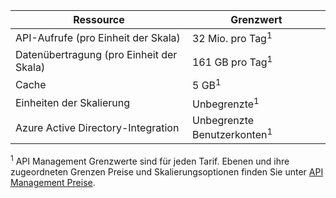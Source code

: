 | Ressource                          | Grenzwert                                    |
|-----------------------------------|------------------------------------------|
| API-Aufrufe (pro Einheit der Skala)     | 32 Mio. pro Tag<sup>1</sup>            |
| Datenübertragung (pro Einheit der Skala) | 161 GB pro Tag<sup>1</sup> |
| Cache                             | 5 GB<sup>1</sup> |
| Einheiten der Skalierung                    | Unbegrenzte<sup>1</sup> |
| Azure Active Directory-Integration| Unbegrenzte Benutzerkonten<sup>1</sup> |

<sup>1</sup> API Management Grenzwerte sind für jeden Tarif. Ebenen und ihre zugeordneten Grenzen Preise und Skalierungsoptionen finden Sie unter [API Management Preise](https://azure.microsoft.com/pricing/details/api-management/).